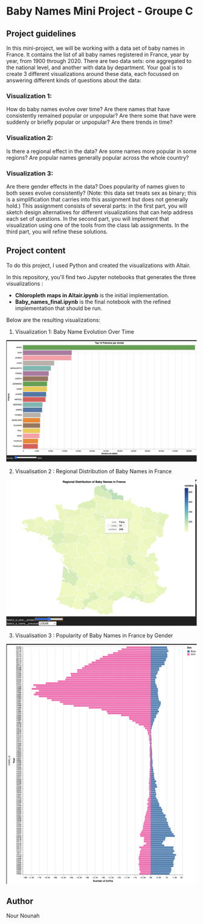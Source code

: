 # Baby Names Mini Project - Groupe C

## Project guidelines 

In this mini-project, we will be working with a data set of baby names in France. It contains the list of all baby names registered in France, year by year, from 1900 through 2020. There are two data sets: one aggregated to the national level, and another with data by department. Your goal is to create 3 different visualizations around these data, each focussed on answering different kinds of questions about the data:

### Visualization 1: 
How do baby names evolve over time? Are there names that have consistently remained popular or unpopular? Are there some that have were suddenly or briefly popular or unpopular? Are there trends in time?

### Visualization 2: 
Is there a regional effect in the data? Are some names more popular in some regions? Are popular names generally popular across the whole country?

### Visualization 3:
Are there gender effects in the data? Does popularity of names given to both sexes evolve consistently? (Note: this data set treats sex as binary; this is a simplification that carries into this assignment but does not generally hold.)
This assignment consists of several parts: in the first part, you will sketch design alternatives for different visualizations that can help address each set of questions. In the second part, you will implement that visualization using one of the tools from the class lab assignments. In the third part, you will refine these solutions.

## Project content 

To do this project, I used Python and created the visualizations with Altair.

In this repository, you'll find two Jupyter notebooks that generates the three visualizations :

- **Chloropleth maps in Altair.ipynb** is the initial implementation.
- **Baby_names_final.ipynb** is the final notebook with the refined implementation that should be run.

Below are the resulting visualizations:

1. Visualization 1: Baby Name Evolution Over Time

![Alt Text](images/Visualisation1.png)

2. Visualisation 2 : Regional Distribution of Baby Names in France

![Alt Text](images/Visualisation2.png)

3. Visualisation 3 : Popularity of Baby Names in France by Gender

![Alt Text](images/Visualisation3.png)


## Author 

Nour Nounah
